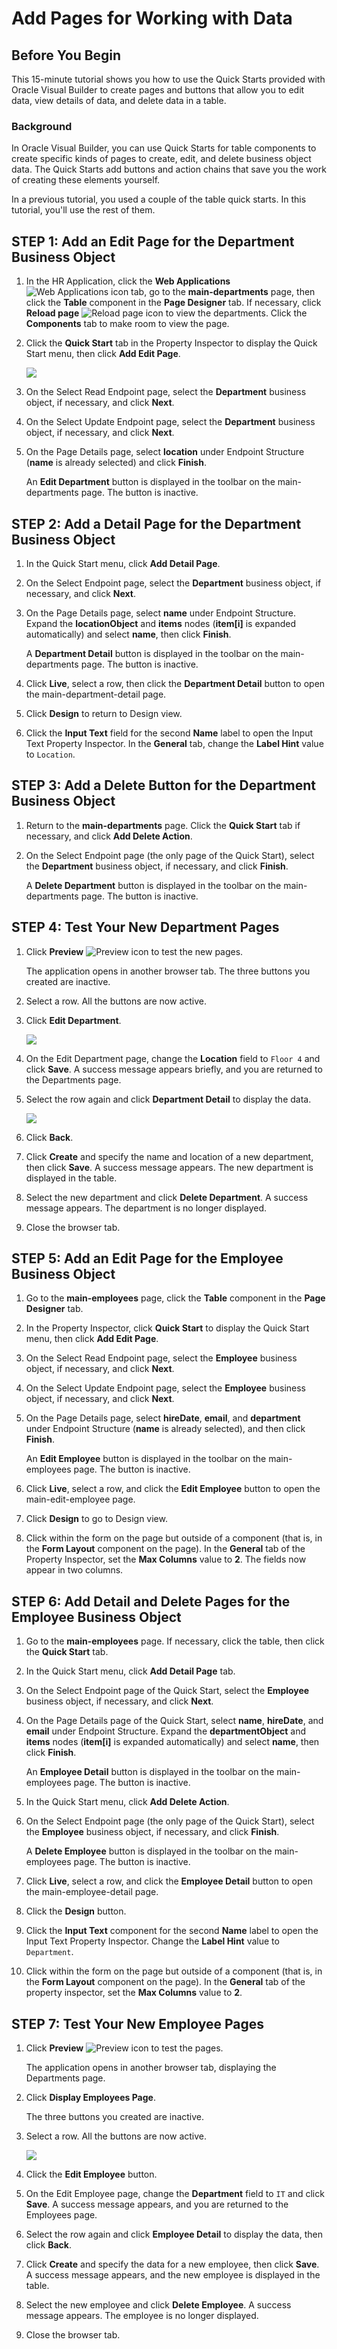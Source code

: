 # Add Pages for Working with Data

## Before You Begin

This 15-minute tutorial shows you how to use the Quick Starts provided with Oracle Visual Builder to create pages and buttons that allow you to edit data, view details of data, and delete data in a table.

### Background

In Oracle Visual Builder, you can use Quick Starts for table components to create specific kinds of pages to create, edit, and delete business object data. The Quick Starts add buttons and action chains that save you the work of creating these elements yourself.

In a previous tutorial, you used a couple of the table quick starts. In this tutorial, you'll use the rest of them.

## STEP 1: Add an Edit Page for the Department Business Object

1.  In the HR Application, click the **Web Applications** ![Web Applications icon](./images/vbcsmd_webapp_icon.png) tab, go to the **main-departments** page, then click the **Table** component in the **Page Designer** tab. If necessary, click **Reload page** ![Reload page icon](./images/vbcsmd_refresh_icon.png) to view the departments. Click the **Components** tab to make room to view the page.
2.  Click the **Quick Start** tab in the Property Inspector to display the Quick Start menu, then click **Add Edit Page**.

    ![](./images/vbcsmd_aep_s2.png)

3.  On the Select Read Endpoint page, select the **Department** business object, if necessary, and click **Next**.
4.  On the Select Update Endpoint page, select the **Department** business object, if necessary, and click **Next**.
5.  On the Page Details page, select **location** under Endpoint Structure (**name** is already selected) and click **Finish**.

    An **Edit Department** button is displayed in the toolbar on the main-departments page. The button is inactive.


## STEP 2: Add a Detail Page for the Department Business Object

1.  In the Quick Start menu, click **Add Detail Page**.
2.  On the Select Endpoint page, select the **Department** business object, if necessary, and click **Next**.
3.  On the Page Details page, select **name** under Endpoint Structure. Expand the **locationObject** and **items** nodes (**item\[i\]** is expanded automatically) and select **name**, then click **Finish**.  

    A **Department Detail** button is displayed in the toolbar on the main-departments page. The button is inactive.

4.  Click **Live**, select a row, then click the **Department Detail** button to open the main-department-detail page.
5.  Click **Design** to return to Design view.
6.  Click the **Input Text** field for the second **Name** label to open the Input Text Property Inspector. In the **General** tab, change the **Label Hint** value to `Location`.

## STEP 3: Add a Delete Button for the Department Business Object

1.  Return to the **main-departments** page. Click the **Quick Start** tab if necessary, and click **Add Delete Action**.
2.  On the Select Endpoint page (the only page of the Quick Start), select the **Department** business object, if necessary, and click **Finish**.

    A **Delete Department** button is displayed in the toolbar on the main-departments page. The button is inactive.


## STEP 4: Test Your New Department Pages

1.  Click **Preview** ![Preview icon](./images/vbcsmd_run_icon.png) to test the new pages.

    The application opens in another browser tab. The three buttons you created are inactive.

2.  Select a row. All the buttons are now active.
3.  Click **Edit Department**.

    ![](./images/vbcsmd_test_s3.png)

4.  On the Edit Department page, change the **Location** field to `Floor 4` and click **Save**. A success message appears briefly, and you are returned to the Departments page.
5.  Select the row again and click **Department Detail** to display the data.

    ![](./images/vbcsmd_test_s5.png)

6.  Click **Back**.
7.  Click **Create** and specify the name and location of a new department, then click **Save**. A success message appears. The new department is displayed in the table.
8.  Select the new department and click **Delete Department**. A success message appears. The department is no longer displayed.
9.  Close the browser tab.

## STEP 5: Add an Edit Page for the Employee Business Object

1.  Go to the **main-employees** page, click the **Table** component in the **Page Designer** tab.
2.  In the Property Inspector, click **Quick Start** to display the Quick Start menu, then click **Add Edit Page**.
3.  On the Select Read Endpoint page, select the **Employee** business object, if necessary, and click **Next**.
4.  On the Select Update Endpoint page, select the **Employee** business object, if necessary, and click **Next**.
5.  On the Page Details page, select **hireDate**, **email**, and **department** under Endpoint Structure (**name** is already selected), and then click **Finish**.

    An **Edit Employee** button is displayed in the toolbar on the main-employees page. The button is inactive.

6.  Click **Live**, select a row, and click the **Edit Employee** button to open the main-edit-employee page.
7.  Click **Design** to go to Design view.
8.  Click within the form on the page but outside of a component (that is, in the **Form Layout** component on the page). In the **General** tab of the Property Inspector, set the **Max Columns** value to **2**. The fields now appear in two columns.

## STEP 6: Add Detail and Delete Pages for the Employee Business Object

1.  Go to the **main-employees** page. If necessary, click the table, then click the **Quick Start** tab.
2.  In the Quick Start menu, click **Add Detail Page** tab.
3.  On the Select Endpoint page of the Quick Start, select the **Employee** business object, if necessary, and click **Next**.
4.  On the Page Details page of the Quick Start, select **name**, **hireDate**, and **email** under Endpoint Structure. Expand the **departmentObject** and **items** nodes (**item\[i\]** is expanded automatically) and select **name**, then click **Finish**.

    An **Employee Detail** button is displayed in the toolbar on the main-employees page. The button is inactive.

5.  In the Quick Start menu, click **Add Delete Action**.
6.  On the Select Endpoint page (the only page of the Quick Start), select the **Employee** business object, if necessary, and click **Finish**.

    A **Delete Employee** button is displayed in the toolbar on the main-employees page. The button is inactive.

7.  Click **Live**, select a row, and click the **Employee Detail** button to open the main-employee-detail page.
8.  Click the **Design** button.
9.  Click the **Input Text** component for the second **Name** label to open the Input Text Property Inspector. Change the **Label Hint** value to `Department`.
10.  Click within the form on the page but outside of a component (that is, in the **Form Layout** component on the page). In the **General** tab of the property inspector, set the **Max Columns** value to **2**.

## STEP 7: Test Your New Employee Pages

1.  Click **Preview** ![Preview icon](./images/vbcsmd_run_icon.png) to test the pages.

    The application opens in another browser tab, displaying the Departments page.

2.  Click **Display Employees Page**.

    The three buttons you created are inactive.

3.  Select a row. All the buttons are now active.

    ![](./images/vbcsmd_testemp_s3.png)

4.  Click the **Edit Employee** button.
5.  On the Edit Employee page, change the **Department** field to `IT` and click **Save**. A success message appears, and you are returned to the Employees page.
6.  Select the row again and click **Employee Detail** to display the data, then click **Back**.
7.  Click **Create** and specify the data for a new employee, then click **Save**. A success message appears, and the new employee is displayed in the table.
8.  Select the new employee and click **Delete Employee**. A success message appears. The employee is no longer displayed.
9.  Close the browser tab.
